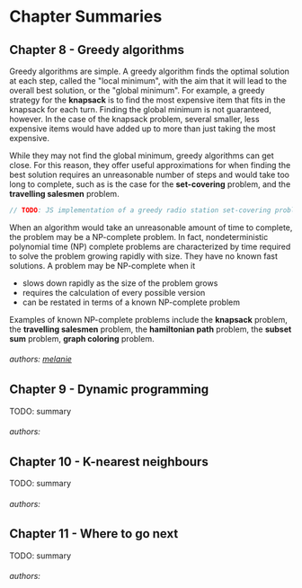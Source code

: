 [comment]: Links:
[melanie]: https://github.com/melaniebrgr
[stephanie]: https://github.com/stephanie56
[nick]: https://github.com/NicholasGWK
[stefan]: https://github.com/stefannew
[meltem]: https://github.com/turquoisemelon
[sarah]: https://github.com/srhboo
[jocelyn]: https://github.com/jocelynjeffrey
[shaun]: https://github.com/ShaunLloyd
[sean]: https://github.com/seanmay

# Chapter Summaries

## Chapter 8 - Greedy algorithms

Greedy algorithms are simple. A greedy algorithm finds the optimal solution at each step, called the "local minimum", with the aim that it will lead to the overall best solution, or the "global minimum". For example, a greedy strategy for the **knapsack** is to find the most expensive item that fits in the knapsack for each turn. Finding the global minimum is not guaranteed, however. In the case of the knapsack problem, several smaller, less expensive items would have added up to more than just taking the most expensive.

While they may not find the global minimum, greedy algorithms can get close. For this reason, they offer useful approximations for when finding the best solution requires an unreasonable number of steps and would take too long to complete, such as is the case for the **set-covering** problem, and the **travelling salesmen** problem.

```javascript
// TODO: JS implementation of a greedy radio station set-covering problem
```

When an algorithm would take an unreasonable amount of time to complete, the problem may be a NP-complete problem. In fact, nondeterministic polynomial time (NP) complete problems are characterized by time required to solve the problem growing rapidly with size. They have no known fast solutions. A problem may be NP-complete when it

- slows down rapidly as the size of the problem grows
- requires the calculation of every possible version
- can be restated in terms of a known NP-complete problem

Examples of known NP-complete problems include the **knapsack** problem, the **travelling salesmen** problem, the **hamiltonian path** problem, the **subset sum** problem, **graph coloring** problem.

###### authors: [melanie]

## Chapter 9 - Dynamic programming

TODO: summary

###### authors:

## Chapter 10 - K-nearest neighbours

TODO: summary

###### authors:

## Chapter 11 - Where to go next

TODO: summary

###### authors:

